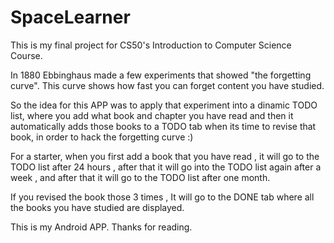 # SpaceLearner

This is my final project for CS50's Introduction to Computer Science Course.

In 1880 Ebbinghaus made a few experiments that showed "the forgetting curve". This curve shows how fast you can forget content you have studied.

So the idea for this APP was to apply that experiment into a dinamic TODO list, where you add what book and chapter you have read and then it automatically adds those books to a TODO tab when its time to revise that book, in order to hack the forgetting curve :)

For a starter, when you first add a book that you have read , it will go to the TODO list after 24 hours , after that it will go into the TODO list again after a week , and after that it will go to the TODO list after one month.

If you revised the book those 3 times , It will go to the DONE tab where all the books you have studied are displayed.

This is my Android APP. Thanks for reading.
